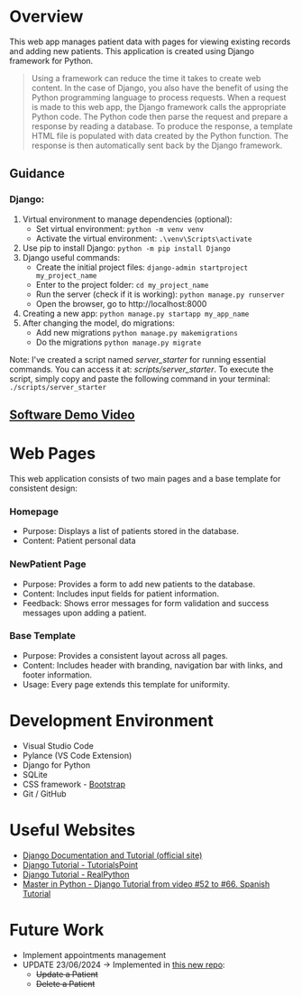 ﻿# Overview

This web app manages patient data with pages for viewing existing records and adding new patients. This application is created using Django framework for Python.

> Using a framework can reduce the time it takes to create web content. In the case of Django, you also have the benefit of using the Python programming language to process requests. When a request is made to this web app, the Django framework calls the appropriate Python code. The Python code then parse the request and prepare a response by reading a database. To produce the response, a template HTML file is populated with data created by the Python function. The response is then automatically sent back by the Django framework. 


## Guidance
### Django:
1) Virtual environment to manage dependencies (optional):
    - Set virtual environment: `python -m venv venv`
    - Activate the virtual environment: `.\venv\Scripts\activate`
2) Use pip to install Django: `python -m pip install Django`
3) Django useful commands:
    - Create the initial project files: `django-admin startproject my_project_name`
    - Enter to the project folder: `cd my_project_name`
    - Run the server (check if it is working): `python manage.py runserver`
    - Open the browser, go to http://localhost:8000
4) Creating a new app: `python manage.py startapp my_app_name`
5) After changing the model, do migrations:
    - Add new migrations `python manage.py makemigrations`
    - Do the migrations `python manage.py migrate`

Note: I've created a script named *server_starter* for running essential commands. You can access it at: *scripts/server_starter*. To execute the script, simply copy and paste the following command in your terminal: `./scripts/server_starter`


## [Software Demo Video](https://youtu.be/RtjZRNT7jfg)

# Web Pages

This web application consists of two main pages and a base template for consistent design:

### Homepage
- Purpose: Displays a list of patients stored in the database.
- Content: Patient personal data

### NewPatient Page
- Purpose: Provides a form to add new patients to the database.
- Content: Includes input fields for patient information.
- Feedback: Shows error messages for form validation and success messages upon adding a patient.

### Base Template
- Purpose: Provides a consistent layout across all pages.
- Content: Includes header with branding, navigation bar with links, and footer information.
- Usage: Every page extends this template for uniformity.

# Development Environment
* Visual Studio Code
* Pylance (VS Code Extension)
* Django for Python
* SQLite
* CSS framework - [Bootstrap](https://getbootstrap.com/)
* Git / GitHub

# Useful Websites

* [Django Documentation and Tutorial (official site)](https://docs.djangoproject.com/en/3.0/contents/)
* [Django Tutorial - TutorialsPoint](https://www.tutorialspoint.com/django/index.htm)
* [Django Tutorial - RealPython](https://realpython.com/get-started-with-django-1/)
* [Master in Python - Django Tutorial from video #52 to #66. Spanish Tutorial](https://youtu.be/DdDpaO66gdI?si=N7SABKIobnwl84sq)

# Future Work

* Implement appointments management
* UPDATE 23/06/2024 -> Implemented in [this new repo](https://github.com/bykarol/cloud-firestore-app):
    * ~~Update a Patient~~
    * ~~Delete a Patient~~
